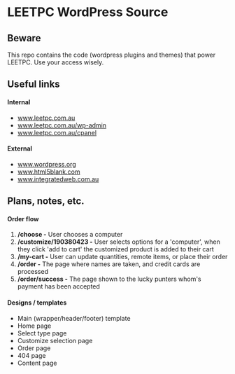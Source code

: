 LEETPC WordPress Source
======

Beware
------

This repo contains the code (wordpress plugins and themes) that power LEETPC.  Use your access wisely.

Useful links
------

#### Internal
- www.leetpc.com.au
- www.leetpc.com.au/wp-admin
- www.leetpc.com.au/cpanel

#### External
- www.wordpress.org
- www.html5blank.com
- www.integratedweb.com.au

Plans, notes, etc.
-------

#### Order flow

1. **/choose -** User chooses a computer
2. **/customize/190380423 -** User selects options for a 'computer', when they click 'add to cart' the customized product is added to their cart
3. **/my-cart -** User can update quantities, remote items, or place their order
4. **/order -** The page where names are taken, and credit cards are processed
5. **/order/success -** The page shown to the lucky punters whom's payment has been accepted

#### Designs / templates

- Main (wrapper/header/footer) template
- Home page
- Select type page
- Customize selection page
- Order page
- 404 page
- Content page
